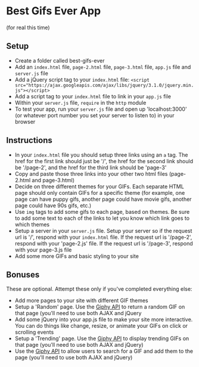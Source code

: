 # Best Gifs Ever App
(for real this time)

## Setup
- Create a folder called best-gifs-ever
- Add an `index.html` file, `page-2.html` file, `page-3.html` file, `app.js` file and `server.js` file
- Add a jQuery script tag to your `index.html` file: `<script src="https://ajax.googleapis.com/ajax/libs/jquery/3.1.0/jquery.min.js"></script>`
- Add a script tag to your `index.html` file to link in your `app.js` file
- Within your `server.js` file, `require` in the `http` module
- To test your app, run your `server.js` file and open up 'localhost:3000' (or whatever port number you set your server to listen to) in your browser

## Instructions
- In your `index.html` file you should setup three links using an `a` tag. The href for the first link should just be '/', the href for the second link should be '/page-2', and the href for the third link should be 'page-3'
- Copy and paste those three links into your other two html files (page-2.html and page-3.html)
- Decide on three different themes for your GIFs. Each separate HTML page should only contain GIFs for a specific theme (for example, one page can have puppy gifs, another page could have movie gifs, another page could have 90s gifs, etc.)
- Use `img` tags to add some gifs to each page, based on themes. Be sure to add some text to each of the links to let you know which link goes to which themes
- Setup a server in your `server.js` file. Setup your server so if the request url is '/', respond with your `index.html` file. If the request url is '/page-2', respond with your 'page-2.js' file. If the request url is '/page-3', respond with your page-3.js file
- Add some more GIFs and basic styling to your site

## Bonuses
These are optional. Attempt these only if you've completed everything else:
- Add more pages to your site with different GIF themes
- Setup a 'Random' page. Use the [Giphy API](https://github.com/Giphy/GiphyAPI#random-endpoint) to return a random GIF on that page (you'll need to use both AJAX and jQuery
- Add some jQuery into your app.js file to make your site more interactive. You can do things like change, resize, or animate your GIFs on click or scrolling events
- Setup a 'Trending' page. Use the [Giphy API](https://github.com/Giphy/GiphyAPI#trending-gifs-endpoint) to display trending GIFs on that page (you'll need to use both AJAX and jQuery)
- Use the [Giphy API](https://github.com/Giphy/GiphyAPI) to allow users to search for a GIF and add them to the page (you'll need to use both AJAX and jQuery)
